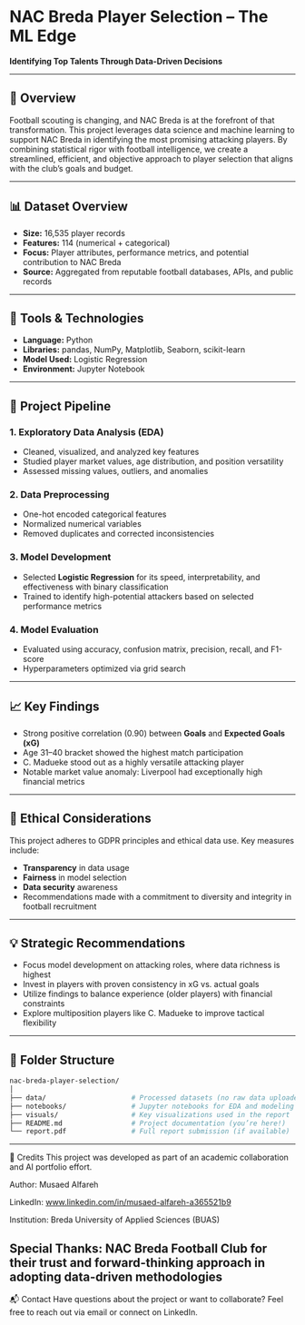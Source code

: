 # NAC Breda Player Selection – The ML Edge

**Identifying Top Talents Through Data-Driven Decisions**

---

## 📌 Overview

Football scouting is changing, and NAC Breda is at the forefront of that transformation. This project leverages data science and machine learning to support NAC Breda in identifying the most promising attacking players. By combining statistical rigor with football intelligence, we create a streamlined, efficient, and objective approach to player selection that aligns with the club’s goals and budget.

---

## 📊 Dataset Overview

- **Size:** 16,535 player records
- **Features:** 114 (numerical + categorical)
- **Focus:** Player attributes, performance metrics, and potential contribution to NAC Breda
- **Source:** Aggregated from reputable football databases, APIs, and public records

---

## 🔧 Tools & Technologies

- **Language:** Python
- **Libraries:** pandas, NumPy, Matplotlib, Seaborn, scikit-learn
- **Model Used:** Logistic Regression
- **Environment:** Jupyter Notebook

---

## 🧪 Project Pipeline

### 1. Exploratory Data Analysis (EDA)
- Cleaned, visualized, and analyzed key features
- Studied player market values, age distribution, and position versatility
- Assessed missing values, outliers, and anomalies

### 2. Data Preprocessing
- One-hot encoded categorical features
- Normalized numerical variables
- Removed duplicates and corrected inconsistencies

### 3. Model Development
- Selected **Logistic Regression** for its speed, interpretability, and effectiveness with binary classification
- Trained to identify high-potential attackers based on selected performance metrics

### 4. Model Evaluation
- Evaluated using accuracy, confusion matrix, precision, recall, and F1-score
- Hyperparameters optimized via grid search

---

## 📈 Key Findings

- Strong positive correlation (0.90) between **Goals** and **Expected Goals (xG)**
- Age 31–40 bracket showed the highest match participation
- C. Madueke stood out as a highly versatile attacking player
- Notable market value anomaly: Liverpool had exceptionally high financial metrics

---

## 🤖 Ethical Considerations

This project adheres to GDPR principles and ethical data use. Key measures include:

- **Transparency** in data usage
- **Fairness** in model selection
- **Data security** awareness
- Recommendations made with a commitment to diversity and integrity in football recruitment

---

## 💡 Strategic Recommendations

- Focus model development on attacking roles, where data richness is highest
- Invest in players with proven consistency in xG vs. actual goals
- Utilize findings to balance experience (older players) with financial constraints
- Explore multiposition players like C. Madueke to improve tactical flexibility

---

## 📂 Folder Structure

```bash
nac-breda-player-selection/
│
├── data/                     # Processed datasets (no raw data uploaded for privacy)
├── notebooks/                # Jupyter notebooks for EDA and modeling
├── visuals/                  # Key visualizations used in the report
├── README.md                 # Project documentation (you’re here!)
└── report.pdf                # Full report submission (if available)
```
---
🙌 Credits
This project was developed as part of an academic collaboration and AI portfolio effort.

Author: Musaed Alfareh

LinkedIn: www.linkedin.com/in/musaed-alfareh-a365521b9

Institution: Breda University of Applied Sciences (BUAS)

Special Thanks: NAC Breda Football Club for their trust and forward-thinking approach in adopting data-driven methodologies
---

📬 Contact
Have questions about the project or want to collaborate?
Feel free to reach out via email or connect on LinkedIn.


